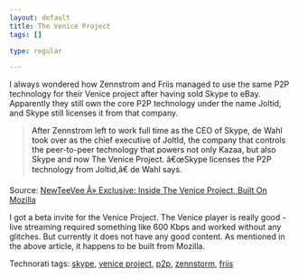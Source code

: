```yaml
--- 
layout: default
title: The Venice Project
tags: []

type: regular

---
```

<p>I always wondered how&nbsp;Zennstrom and Friis managed to use the same P2P technology for&nbsp;their Venice project after having sold Skype to eBay. Apparently they still own the core P2P technology under the name Joltid, and Skype&nbsp;still licenses it from that company. &nbsp;</p> <blockquote><a>After Zennstrom left to work full time as the CEO of Skype, de Wahl took over as the chief executive of JoltId, the company that controls the peer-to-peer technology that powers not only Kazaa, but also Skype and now The Venice Project. â€œSkype licenses the P2P technology from Joltid,â€ de Wahl says.</a></blockquote> <p>Source: <a href="http://newteevee.com/2007/01/11/venice-project-mozilla/">NewTeeVee Â» Exclusive: Inside The Venice Project, Built On Mozilla</a> </p> <p>I got a beta invite for the Venice Project. The Venice player is really good - live streaming required something like 600 Kbps and worked without any glitches. But currently it does not have any good content. As mentioned in the above article, it happens to be built from Mozilla.</p> <div class="wlWriterSmartContent" id="0767317B-992E-4b12-91E0-4F059A8CECA8:19d523b9-bc0d-426d-9d5b-de38a1173881" contenteditable="false" style="padding-right: 0px; display: inline; padding-left: 0px; padding-bottom: 0px; margin: 0px; padding-top: 0px">Technorati tags: <a href="http://technorati.com/tags/skype" rel="tag">skype</a>, <a href="http://technorati.com/tags/venice%20project" rel="tag">venice project</a>, <a href="http://technorati.com/tags/p2p" rel="tag">p2p</a>, <a href="http://technorati.com/tags/zennstorm" rel="tag">zennstorm</a>, <a href="http://technorati.com/tags/friis" rel="tag">friis</a></div>
